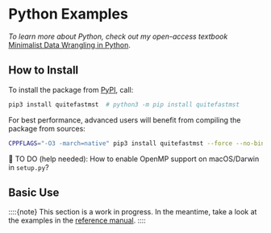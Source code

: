 



# Python Examples

*To learn more about Python, check out my open-access textbook*
[Minimalist Data Wrangling in Python](https://datawranglingpy.gagolewski.com/).




## How to Install

To install the package from [PyPI](https://pypi.org/project/quitefastmst), call:


```bash
pip3 install quitefastmst  # python3 -m pip install quitefastmst
```


For best performance, advanced users will benefit from compiling the package
from sources:


```bash
CPPFLAGS="-O3 -march=native" pip3 install quitefastmst --force --no-binary="quitefastmst"
```

🚧 TO DO (help needed): How to enable OpenMP support on macOS/Darwin in `setup.py`?


## Basic Use


::::{note}
This section is a work in progress.
In the meantime, take a look at the examples in the [reference manual](../pythonapi).
::::
